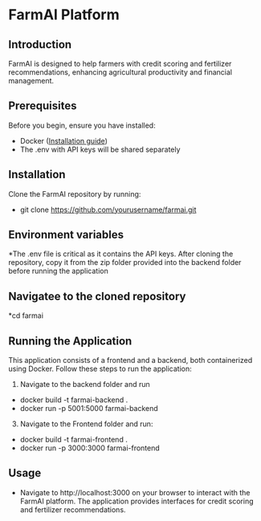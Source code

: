 # FarmAI Platform

## Introduction
FarmAI is designed to help farmers with credit scoring and fertilizer recommendations, enhancing agricultural productivity and financial management.
## Prerequisites
Before you begin, ensure you have installed:
* Docker ([Installation guide](https://docs.docker.com/get-docker/))
* The .env with API keys will be shared separately

## Installation
Clone the FarmAI repository by running:
* git clone https://github.com/yourusername/farmai.git

## Environment variables
 *The .env file is critical as it contains the API keys. After cloning the repository, copy it from the zip folder provided into the backend folder before running the application

## Navigatee to the cloned repository
*cd farmai

## Running the Application
This application consists of a frontend and a backend, both containerized using Docker. Follow these steps to run the application:

1. Navigate to the backend folder and run
* docker build -t farmai-backend .
* docker run -p 5001:5000 farmai-backend

3. Navigate to the Frontend folder and run:
* docker build -t farmai-frontend .
* docker run -p 3000:3000 farmai-frontend
## Usage
* Navigate to http://localhost:3000 on your browser to interact with the FarmAI platform. The application provides interfaces for credit scoring and fertilizer recommendations.
